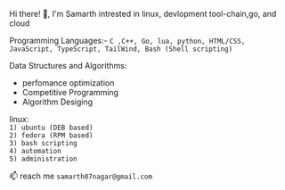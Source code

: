 Hi there! 👋, I'm Samarth intrested in linux, devlopment tool-chain,go, and cloud  

Programming Languages:- `C ,C++, Go, lua, python, HTML/CSS, JavaScript, TypeScript, TailWind, Bash (Shell scripting)`

Data Structures and Algorithms:
* perfomance optimization
* Competitive Programming
* Algorithm Desiging

linux:\
        `1) ubuntu (DEB based)`\
        `2) fedora (RPM based)`\
        `3) bash scripting `\
        `4) automation `\
        `5) administration`
  
📫  reach me `samarth07nagar@gmail.com`
